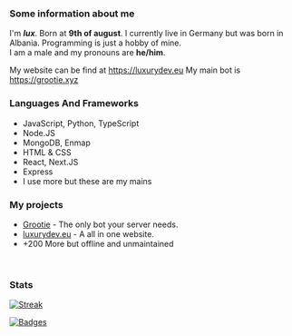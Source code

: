 ### Some information about me

I'm ***lux***. Born at **9th of august**. I currently live in Germany but was born in Albania. Programming is just a hobby of mine. <br />
I am a male and my pronouns are **he/him**. <br />
 
My website can be find at https://luxurydev.eu
My main bot is https://grootie.xyz

### Languages And Frameworks
* JavaScript, Python, TypeScript
* Node.JS
* MongoDB, Enmap
* HTML & CSS
* React, Next.JS
* Express
* I use more but these are my mains


### My projects
- [Grootie](https://grootie.xyz) - The only bot your server needs. <br />
- [luxurydev.eu](https://luxurydev.eu) - A all in one website. <br>
- +200 More but offline and unmaintained
<br />

### Stats
[![Streak](https://github-readme-streak-stats.herokuapp.com/?user=alwaysluxury&hide_border=true&background=0D1117&currStreakLabel=FFFFFF&sideLabels=FFFFFF&currStreakNum=FFFFFF&dates=FFFFFF&sideNums=FFFFFF&fire=f04848&ring=f04848&stroke=FFFFFFFF)]()

[![Badges](https://github-readme-stats.vercel.app/api/top-langs/?username=alwaysluxury&theme=dark)]()
